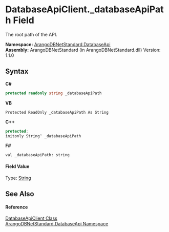 # DatabaseApiClient._databaseApiPath Field
 

The root path of the API.

**Namespace:**&nbsp;<a href="8ff26d37-924f-7675-e479-50002d06bb9e">ArangoDBNetStandard.DatabaseApi</a><br />**Assembly:**&nbsp;ArangoDBNetStandard (in ArangoDBNetStandard.dll) Version: 1.1.0

## Syntax

**C#**<br />
``` C#
protected readonly string _databaseApiPath
```

**VB**<br />
``` VB
Protected ReadOnly _databaseApiPath As String
```

**C++**<br />
``` C++
protected:
initonly String^ _databaseApiPath
```

**F#**<br />
``` F#
val _databaseApiPath: string
```


#### Field Value
Type: <a href="https://docs.microsoft.com/dotnet/api/system.string" target="_blank" rel="noopener noreferrer">String</a>

## See Also


#### Reference
<a href="5bc4e530-c688-14e5-3167-50be3b3b1173">DatabaseApiClient Class</a><br /><a href="8ff26d37-924f-7675-e479-50002d06bb9e">ArangoDBNetStandard.DatabaseApi Namespace</a><br />